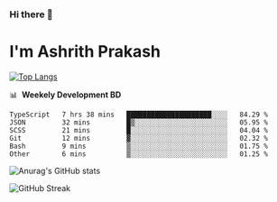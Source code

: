 ### Hi there 👋
# I'm Ashrith Prakash

[![Top Langs](https://github-readme-stats.vercel.app/api/top-langs/?username=xxcheckmatexx&count_private=true&include_all_commits=true&show_icons=true&line_height=20&title_color=FFFFFF&icon_color=FFFFFF&text_color=FFFFFF&bg_color=0D1117&langs_count=8)](https://github.com/anuraghazra/github-readme-stats)

📊 &nbsp;**Weekely Development BD**

<!--START_SECTION:waka-->

```text
TypeScript   7 hrs 38 mins   █████████████████████░░░░   84.29 %
JSON         32 mins         █▒░░░░░░░░░░░░░░░░░░░░░░░   05.95 %
SCSS         21 mins         █░░░░░░░░░░░░░░░░░░░░░░░░   04.04 %
Git          12 mins         ▓░░░░░░░░░░░░░░░░░░░░░░░░   02.32 %
Bash         9 mins          ▒░░░░░░░░░░░░░░░░░░░░░░░░   01.75 %
Other        6 mins          ▒░░░░░░░░░░░░░░░░░░░░░░░░   01.25 %
```

<!--END_SECTION:waka-->

![Anurag's GitHub stats](https://github-readme-stats.vercel.app/api?username=xxcheckmatexx&count_private=true&show_icons=true&theme=merko)  

![GitHub Streak](http://github-readme-streak-stats.herokuapp.com?user=xxcheckmatexx&theme=merko&hide_border=true&date_format=M%20j%5B%2C%20Y%5D&fire=DD0E0B)
<br/>
